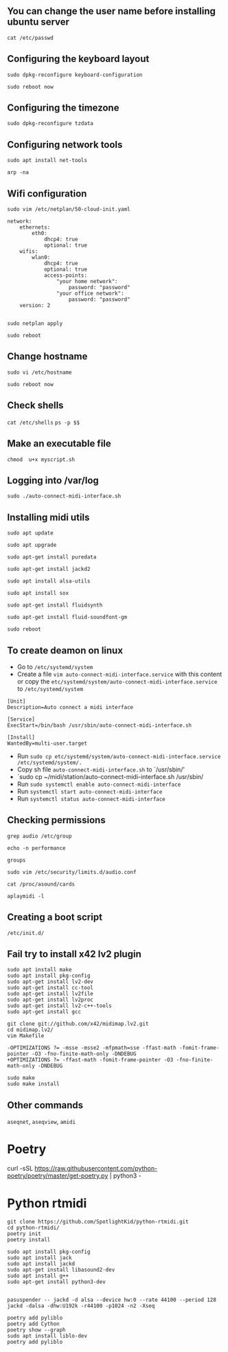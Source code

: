 ## You can change the user name before installing ubuntu server
`cat /etc/passwd`

## Configuring the keyboard layout
`sudo dpkg-reconfigure keyboard-configuration` 

`sudo reboot now`

## Configuring the timezone
`sudo dpkg-reconfigure tzdata` 

## Configuring network tools
`sudo apt install net-tools`

`arp -na`

## Wifi configuration
`sudo vim /etc/netplan/50-cloud-init.yaml`


```
network:
    ethernets:
        eth0:
            dhcp4: true
            optional: true
    wifis:
        wlan0:
            dhcp4: true
            optional: true
            access-points:
                "your home network":
                    password: "password" 
                "your office network":
                    password: "password"
    version: 2
 
```


`sudo netplan apply`

`sudo reboot`

## Change hostname
`sudo vi /etc/hostname` 

`sudo reboot now`

## Check shells
`cat /etc/shells`
`ps -p $$`


## Make an executable file
`chmod  u+x myscript.sh`

## Logging into /var/log
`sudo ./auto-connect-midi-interface.sh`

## Installing midi utils
`sudo apt update`

`sudo apt upgrade` 

`sudo apt-get install puredata`

`sudo apt-get install jackd2`

`sudo apt install alsa-utils`

`sudo apt install sox`

`sudo apt-get install fluidsynth`

`sudo apt-get install fluid-soundfont-gm`

`sudo reboot`

## To create deamon on linux
- Go to `/etc/systemd/system`
- Create a file `vim auto-connect-midi-interface.service` with this content or copy the `etc/systemd/system/auto-connect-midi-interface.service` to `/etc/systemd/system`

```
[Unit]
Description=Auto connect a midi interface

[Service]
ExecStart=/bin/bash /usr/sbin/auto-connect-midi-interface.sh

[Install]
WantedBy=multi-user.target
```

- Run `sudo cp etc/systemd/system/auto-connect-midi-interface.service /etc/systemd/system/.`
- Copy sh file `auto-connect-midi-interface.sh` to `/usr/sbin/'
- `sudo cp ~/midi/station/auto-connect-midi-interface.sh /usr/sbin/
- Run `sudo systemctl enable auto-connect-midi-interface`
- Run `systemctl start auto-connect-midi-interface`
- Run `systemctl status auto-connect-midi-interface`

## Checking permissions
`grep audio /etc/group`

`echo -n performance`

`groups`

`sudo vim /etc/security/limits.d/audio.conf`

`cat /proc/asound/cards`

`aplaymidi -l`

## Creating a boot script
`/etc/init.d/`

## Fail try to install x42 lv2 plugin


``` 
sudo apt install make
sudo apt install pkg-config
sudo apt-get install lv2-dev
sudo apt-get install cc-tool
sudo apt-get install lv2file 
sudo apt-get install lv2proc 
sudo apt-get install lv2-c++-tools
sudo apt-get install gcc

git clone git://github.com/x42/midimap.lv2.git
cd midimap.lv2/
vim Makefile
```

```
-OPTIMIZATIONS ?= -msse -msse2 -mfpmath=sse -ffast-math -fomit-frame-pointer -O3 -fno-finite-math-only -DNDEBUG
+OPTIMIZATIONS ?= -ffast-math -fomit-frame-pointer -O3 -fno-finite-math-only -DNDEBUG
```

```
sudo make
sudo make install
```

## Other commands
`aseqnet`, `aseqview`, `amidi`

# Poetry
curl -sSL https://raw.githubusercontent.com/python-poetry/poetry/master/get-poetry.py | python3 -

# Python rtmidi
```
git clone https://github.com/SpotlightKid/python-rtmidi.git
cd python-rtmidi/
poetry init
poetry install

sudo apt install pkg-config
sudo apt install jack
sudo apt install jackd
sudo apt-get install libasound2-dev
sudo apt install g++
sudo apt-get install python3-dev


pasuspender -- jackd -d alsa --device hw:0 --rate 44100 --period 128
jackd -dalsa -dhw:U192k -r44100 -p1024 -n2 -Xseq

poetry add pyliblo
poetry add Cython
poetry show --graph
sudo apt install liblo-dev
poetry add pyliblo
```
